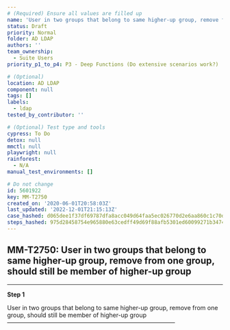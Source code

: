 ```yaml
---
# (Required) Ensure all values are filled up
name: 'User in two groups that belong to same higher-up group, remove from one group, should still be member of higher-up group'
status: Draft
priority: Normal
folder: AD LDAP
authors: ''
team_ownership:
  - Suite Users
priority_p1_to_p4: P3 - Deep Functions (Do extensive scenarios work?)

# (Optional)
location: AD LDAP
component: null
tags: []
labels:
  - ldap
tested_by_contributor: ''

# (Optional) Test type and tools
cypress: To Do
detox: null
mmctl: null
playwright: null
rainforest:
  - N/A
manual_test_environments: []

# Do not change
id: 5601922
key: MM-T2750
created_on: '2020-06-01T20:58:03Z'
last_updated: '2022-12-01T21:15:13Z'
case_hashed: d065dee1f37df69787dfa8acc049d64faa5ec026770d2e6aa860c1c70da6256efdd33bcb5814f126ca6bd987f777c14d
steps_hashed: 975d28458754e965880e63cedff49d69f88afb5301ed60099271b3474117f4331aea34957ffddc12415b9f96f6a55626
---
```


<!-- (Auto-generated) Based on frontmatter's "key" and "name" -->

## MM-T2750: User in two groups that belong to same higher-up group, remove from one group, should still be member of higher-up group

---

**Step 1**

User in two groups that belong to same higher-up group, remove from one group, should still be member of higher-up group\
————————————————————————————
